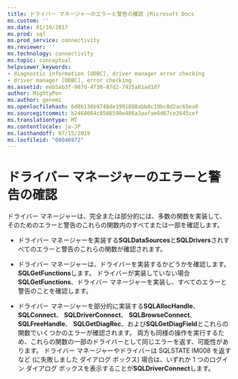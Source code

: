 ```yaml
---
title: ドライバー マネージャーのエラーと警告の確認 |Microsoft Docs
ms.custom: ''
ms.date: 01/19/2017
ms.prod: sql
ms.prod_service: connectivity
ms.reviewer: ''
ms.technology: connectivity
ms.topic: conceptual
helpviewer_keywords:
- diagnostic information [ODBC], driver manager error checking
- driver manager [ODBC], error checking
ms.assetid: eeb5ab3f-987d-4f30-87d2-7425a81ad1d7
author: MightyPen
ms.author: genemi
ms.openlocfilehash: 6d0b136b9748de1991888abb0c19bc0d2ac65ea0
ms.sourcegitcommit: b2464064c0566590e486a3aafae6d67ce2645cef
ms.translationtype: MT
ms.contentlocale: ja-JP
ms.lasthandoff: 07/15/2019
ms.locfileid: "68046972"
---
```

# <a name="driver-manager-error-and-warning-checks"></a>ドライバー マネージャーのエラーと警告の確認
ドライバー マネージャーは、完全または部分的には、多数の関数を実装して、そのためのエラーと警告のこれらの関数内のすべてまたは一部を確認します。  
  
-   ドライバー マネージャーを実装する**SQLDataSources**と**SQLDrivers**されすべてのエラーと警告のこれらの関数が確認されます。  
  
-   ドライバー マネージャーは、ドライバーを実装するかどうかを確認します。 **SQLGetFunctions**します。 ドライバーが実装していない場合**SQLGetFunctions**、ドライバー マネージャーを実装し、すべてのエラーと警告のことを確認します。  
  
-   ドライバー マネージャーを部分的に実装する**SQLAllocHandle**、 **SQLConnect**、 **SQLDriverConnect**、 **SQLBrowseConnect**、 **SQLFreeHandle**、 **SQLGetDiagRec**、および**SQLGetDiagField**とこれらの関数でいくつかのエラーが確認されます。 両方も同様の操作を実行するため、これらの関数の一部のドライバーとして同じエラーを返す、可能性があります。 ドライバー マネージャーやドライバーは SQLSTATE IM008 を返すなど (に失敗しました ダイアログ ボックス) 場合は、いずれか 1 つのログイン ダイアログ ボックスを表示することが**SQLDriverConnect**します。
